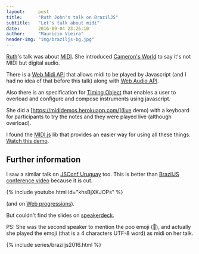 ```yaml
---
layout:     post
title:      "Ruth John's talk on BrazilJS"
subtitle:   "Let's talk about midi"
date:       2016-09-04 23:26:10
author:     "Mauricio Vieira"
header-img: "img/braziljs-bg.jpg"
---
```


[Ruth](http://rumyrashead.com/)'s talk was about [MIDI](https://en.wikipedia.org/wiki/MIDI). She introduced [Cameron's World](http://www.cameronsworld.net/) to say it's not MIDI but digital audio. 

There is a [Web Midi API](https://webaudio.github.io/web-midi-api/) that allows midi to be played by Javascript (and I had no idea of that before this talk) along with [Web Audio API](https://webaudio.github.io/).

Also there is an specification for [Timing Object](http://webtiming.github.io/timingobject/) that enables a user to overload and configure and compose instruments using javascript.

She did a [https://mididemos.herokuapp.com/](live demo) with a keyboard for participants to try the notes and they were played live (although overload).

I found the [MIDI.js](https://galacticmilk.com/midi-js/) lib that provides an easier way for using all these things. [Watch this demo](https://galacticmilk.com/piano/). 

<h2 class="section-heading">Further information</h2>

I saw a similar talk on [JSConf Uruguay](https://jsconf.uy/) too. This is better than [BrazilJS conference video](https://www.youtube.com/watch?v=tJ0XV9W4nHw) because it is cut.

{% include youtube.html id="khsBjXKJOPs" %}

(and on [Web progressions](https://www.youtube.com/watch?v=x2v3mQOvOms)).

But couldn't find the slides on [speakerdeck](https://speakerdeck.com/rumyra).

PS: She was the second speaker to mention the poo emoji (💩), and actually she played the emoji (that is a 4 characters UTF-8 word) as midi on her talk.

{% include series/braziljs2016.html %}
